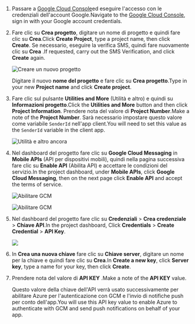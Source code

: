 
1. <span data-ttu-id="af5ed-101">Passare a [Google Cloud Console](https://console.developers.google.com/project)ed eseguire l'accesso con le credenziali dell'account Google.</span><span class="sxs-lookup"><span data-stu-id="af5ed-101">Navigate to the [Google Cloud Console](https://console.developers.google.com/project), sign in with your Google account credentials.</span></span> 
2. <span data-ttu-id="af5ed-102">Fare clic su **Crea progetto**, digitare un nome di progetto e quindi fare clic su **Crea**.</span><span class="sxs-lookup"><span data-stu-id="af5ed-102">Click **Create Project**, type a project name, then click **Create**.</span></span> <span data-ttu-id="af5ed-103">Se necessario, eseguire la verifica SMS, quindi fare nuovamente clic su **Crea** .</span><span class="sxs-lookup"><span data-stu-id="af5ed-103">If requested, carry out the SMS Verification, and click **Create** again.</span></span>
   
    ![Creare un nuovo progetto](./media/mobile-services-enable-google-cloud-messaging/mobile-services-google-new-project.png)   
   
     <span data-ttu-id="af5ed-105">Digitare il nuovo **nome del progetto** e fare clic su **Crea progetto**.</span><span class="sxs-lookup"><span data-stu-id="af5ed-105">Type in your new **Project name** and click **Create project**.</span></span>
3. <span data-ttu-id="af5ed-106">Fare clic sul pulsante **Utilities and More** (Utilità e altro) e quindi su **Informazioni progetto**.</span><span class="sxs-lookup"><span data-stu-id="af5ed-106">Click the **Utilities and More** button and then click **Project Information**.</span></span> <span data-ttu-id="af5ed-107">Prendere nota del valore di **Project Number**.</span><span class="sxs-lookup"><span data-stu-id="af5ed-107">Make a note of the **Project Number**.</span></span> <span data-ttu-id="af5ed-108">Sarà necessario impostare questo valore come variabile `SenderId` nell'app client.</span><span class="sxs-lookup"><span data-stu-id="af5ed-108">You will need to set this value as the `SenderId` variable in the client app.</span></span>
   
    ![Utilità e altro ancora](./media/mobile-services-enable-google-cloud-messaging/notification-hubs-utilities-and-more.png)
4. <span data-ttu-id="af5ed-110">Nel dashboard del progetto fare clic su **Google Cloud Messaging** in **Mobile APIs** (API per dispositivi mobili), quindi nella pagina successiva fare clic su **Enable API** (Abilita API) e accettare le condizioni del servizio.</span><span class="sxs-lookup"><span data-stu-id="af5ed-110">In the project dashboard, under **Mobile APIs**, click **Google Cloud Messaging**, then on the next page click **Enable API** and accept the terms of service.</span></span> 
   
    ![Abilitare GCM](./media/mobile-services-enable-google-cloud-messaging/enable-GCM.png)
   
    ![Abilitare GCM](./media/mobile-services-enable-google-cloud-messaging/enable-gcm-2.png) 
5. <span data-ttu-id="af5ed-113">Nel dashboard del progetto fare clic su **Credenziali** > **Crea credenziale** > **Chiave API**.</span><span class="sxs-lookup"><span data-stu-id="af5ed-113">In the project dashboard, Click **Credentials** > **Create Credential** > **API Key**.</span></span> 
   
    ![](./media/mobile-services-enable-google-cloud-messaging/mobile-services-google-create-server-key.png)
6. <span data-ttu-id="af5ed-114">In **Crea una nuova chiave** fare clic su **Chiave server**, digitare un nome per la chiave e quindi fare clic su **Crea**.</span><span class="sxs-lookup"><span data-stu-id="af5ed-114">In **Create a new key**, click **Server key**, type a name for your key, then click **Create**.</span></span>
7. <span data-ttu-id="af5ed-115">Prendere nota del valore di **API KEY** .</span><span class="sxs-lookup"><span data-stu-id="af5ed-115">Make a note of the **API KEY** value.</span></span>
   
    <span data-ttu-id="af5ed-116">Questo valore della chiave dell'API verrà usato successivamente per abilitare Azure per l'autenticazione con GCM e l'invio di notifiche push per conto dell'app.</span><span class="sxs-lookup"><span data-stu-id="af5ed-116">You will use this API key value to enable Azure to authenticate with GCM and send push notifications on behalf of your app.</span></span>

